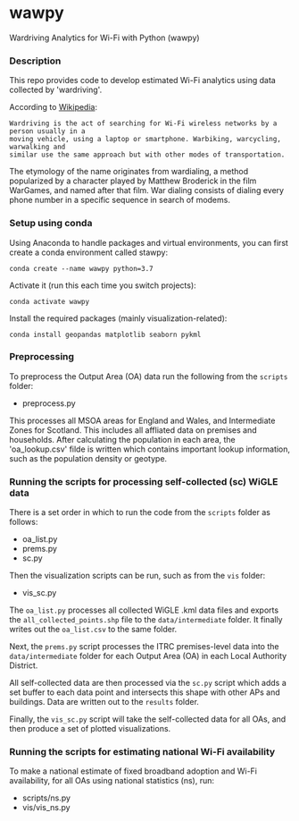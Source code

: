 # wawpy
Wardriving Analytics for Wi-Fi with Python (wawpy)

### Description
This repo provides code to develop estimated Wi-Fi analytics using data collected by
'wardriving'.

According to [Wikipedia](https://en.wikipedia.org/wiki/Wardriving):

    Wardriving is the act of searching for Wi-Fi wireless networks by a person usually in a
    moving vehicle, using a laptop or smartphone. Warbiking, warcycling, warwalking and
    similar use the same approach but with other modes of transportation.

The etymology of the name originates from wardialing, a method popularized by a character
played by Matthew Broderick in the film WarGames, and named after that film. War dialing
consists of dialing every phone number in a specific sequence in search of modems.

### Setup using conda
Using Anaconda to handle packages and virtual environments, you can first create a conda
environment called stawpy:

    conda create --name wawpy python=3.7

Activate it (run this each time you switch projects):

    conda activate wawpy

Install the required packages (mainly visualization-related):

    conda install geopandas matplotlib seaborn pykml

### Preprocessing

To preprocess the Output Area (OA) data run the following from the `scripts` folder:

- preprocess.py

This processes all MSOA areas for England and Wales, and Intermediate Zones for Scotland.
This includes all affliated data on premises and households. After calculating the population
in each area, the 'oa_lookup.csv' filde is written which contains important lookup
information, such as the population density or geotype.


### Running the scripts for processing self-collected (sc) WiGLE data

There is a set order in which to run the code from the `scripts` folder as follows:

- oa_list.py
- prems.py
- sc.py

Then the visualization scripts can be run, such as from the `vis` folder:

- vis_sc.py

The `oa_list.py` processes all collected WiGLE .kml data files and exports the
`all_collected_points.shp` file to the `data/intermediate` folder. It finally writes
out the `oa_list.csv` to the same folder.

Next, the `prems.py` script processes the ITRC premises-level data into the
`data/intermediate` folder for each Output Area (OA) in each Local Authority District.

All self-collected data are then processed via the `sc.py` script which adds a set buffer to
each data point and intersects this shape with other APs and buildings. Data are written out
to the `results` folder.

Finally, the `vis_sc.py` script will take the self-collected data for all OAs, and then
produce a set of plotted visualizations.

### Running the scripts for estimating national Wi-Fi availability

To make a national estimate of fixed broadband adoption and Wi-Fi availability, for all OAs
using national statistics (ns), run:

- scripts/ns.py
- vis/vis_ns.py
